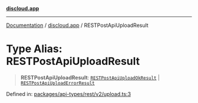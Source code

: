 [**discloud.app**](../README.md)

***

[Documentation](../../packages.md) / [discloud.app](../README.md) / RESTPostApiUploadResult

# Type Alias: RESTPostApiUploadResult

> **RESTPostApiUploadResult**: [`RESTPostApiUploadOkResult`](../interfaces/RESTPostApiUploadOkResult.md) \| [`RESTPostApiUploadErrorResult`](../interfaces/RESTPostApiUploadErrorResult.md)

Defined in: [packages/api-types/rest/v2/upload.ts:3](https://github.com/discloud/discloud.app/blob/1458affc9a022eb2fc5fe37e7b3b002130b2fdad/packages/api-types/rest/v2/upload.ts#L3)
